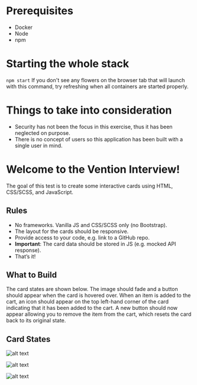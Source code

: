 # Prerequisites
- Docker
- Node
- npm

# Starting the whole stack
`npm start` 
If you don't see any flowers on the browser tab that will launch with this command, try refreshing when all containers are started properly.

# Things to take into consideration
- Security has not been the focus in this exercise, thus it has been neglected on purpose.
- There is no concept of users so this application has been built with a single user in mind.

# Welcome to the Vention Interview!
The goal of this test is to create some interactive cards using HTML, CSS/SCSS, and JavaScript.

## Rules
- No frameworks. Vanilla JS and CSS/SCSS only (no Bootstrap).
- The layout for the cards should be responsive.
- Provide access to your code, e.g. link to a GitHub repo.
- **Important**: The card data should be stored in JS (e.g. mocked API response).
- That’s it!

## What to Build
The card states are shown below. The image should fade and a button should appear when the card is hovered
over. When an item is added to the cart, an icon should appear on the top left-hand corner of the card indicating that
it has been added to the cart. A new button should now appear allowing you to remove the item from the cart, which
resets the card back to its original state.

## Card States

![alt text](/states/state-1.png "Logo Title Text 1")

![alt text](/states/state-2.png "Logo Title Text 1")

![alt text](/states/state-3.png "Logo Title Text 1")

